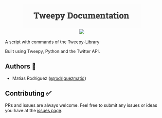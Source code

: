 <div align="center">
<img src="img/header.png"/>
</div>

<div align="center">
<img src="https://img.shields.io/github/stars/rodriguezmatid/Tweepy-Library?style=social" />
</div>

A script with commands of the Tweepy-Library

Built using Tweepy, Python and the Twitter API.

## Authors 👦
- Matias Rodriguez ([@rodriguezmatid](https://twitter.com/rodriguezmatid))

## Contributing ✅
PRs and issues are always welcome. Feel free to submit any issues or ideas you have at the [issues page](https://github.com/rodriguezmatid/Tweepy-Library/issues).